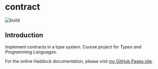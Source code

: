 # contract

![build](https://github.com/Krantz-XRF/contract/workflows/build/badge.svg)

## Introduction

Implement contracts in a type system. Course project for *Types and Programming Languages*.

For the online Haddock documentation, please visit [my GitHub Pages site](https://krantz-xrf.github.io/contract/).
